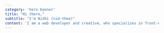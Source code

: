 ```yaml
---
category: 'hero banner'
title: "Hi there,"
subtitle: "I'm Nidhi (nid-thee)"
content: 'I am a web developer and creative, who specializes in front-end development.'
---
```

